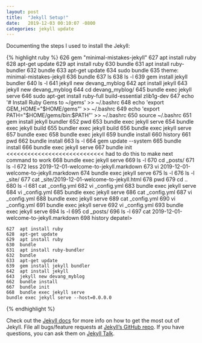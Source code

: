 ```yaml
---
layout: post
title:  "Jekyll Setup!"
date:   2019-12-03 00:10:07 -0800
categories: jekyll update
---
```


Documenting the steps I used to install the Jekyll:

{% highlight ruby %}
  626  gem "minimal-mistakes-jekyll"
  627  apt install ruby
  628  apt-get update
  629  apt install ruby
  630  bundle
  631  apt install ruby-bundler
  632  bundle
  633  apt-get update
  634  sudo bundle
  635  theme: minimal-mistakes-jekyll
  636  bundle
  637  ls
  638  ls -l
  639  gem install jekyll bundler
  640  ls -l
  641  jekyll new devang_myblog
  642  apt install jekyll
  643  jekyll new devang_myblog
  644  cd devang_myblog/
  645  bundle exec jekyll serve
  646  sudo apt-get install ruby-full build-essential zlib1g-dev
  647  echo '# Install Ruby Gems to ~/gems' >> ~/.bashrc
  648  echo 'export GEM_HOME="$HOME/gems"' >> ~/.bashrc
  649  echo 'export PATH="$HOME/gems/bin:$PATH"' >> ~/.bashrc
  650  source ~/.bashrc
  651  gem install jekyll bundler
  652  pwd
  653  bundle exec jekyll serve
  654  bundle exec jekyll build
  655  bundler exec jekyll build
  656  bundle exec jekyll serve
  657  bundle exec
  658  bundle exec jekyll
  659  bundle install
  660  history
  661  pwd
  662  bundle install
  663  ls -l
  664  gem update --system
  665  bundle install
  666  bundle exec jekyll serve
  667  bundle init      <<<<<<<<<<<<<<<<<<<<<<<<<<<< had to do this to make next command to work
  668  bundle exec jekyll serve
  669  ls -l
  670  cd _posts/
  671  ls -l
  672  less 2019-12-01-welcome-to-jekyll.markdown
  673  vi 2019-12-01-welcome-to-jekyll.markdown
  674  bundle exec jekyll serve
  675  ls -l
  676  ls -l _site/
  677  cat _site/2019-12-01-welcome-to-jekyll.html
  678  pwd
  679  cd ..
  680  ls -l
  681  cat _config.yml
  682  vi _config.yml
  683  bundle exec jekyll serve
  684  vi _config.yml
  685  bundle exec jekyll serve
  686  cat _config.yml
  687  vi _config.yml
  688  bundle exec jekyll serve
  689  cat _config.yml
  690  vi _config.yml
  691  bundle exec jekyll serve
  692  vi _config.yml
  693  bundle exec jekyll serve
  694  ls -l
  695  cd _posts/
  696  ls -l
  697  cat 2019-12-01-welcome-to-jekyll.markdown
  698  history
depatel>


	627  apt install ruby
	628  apt-get update
	629  apt install ruby
	630  bundle
	631  apt install ruby-bundler
	632  bundle
	633  apt-get update
	639  gem install jekyll bundler
	642  apt install jekyll
	643  jekyll new devang_myblog
	662  bundle install
	667  bundle init 
	668  bundle exec jekyll serve
	bundle exec jekyll serve --host=0.0.0.0
{% endhighlight %}

Check out the [Jekyll docs][jekyll-docs] for more info on how to get the most out of Jekyll. File all bugs/feature requests at [Jekyll’s GitHub repo][jekyll-gh]. If you have questions, you can ask them on [Jekyll Talk][jekyll-talk].

[jekyll-docs]: http://jekyllrb.com/docs/home
[jekyll-gh]:   https://github.com/jekyll/jekyll
[jekyll-talk]: https://talk.jekyllrb.com/
